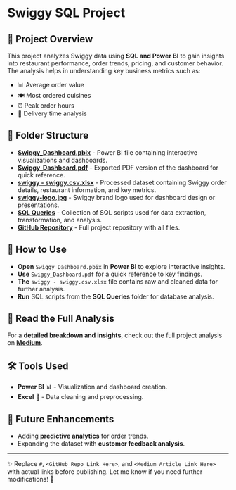 # Swiggy SQL Project  

## 📌 Project Overview  
This project analyzes Swiggy data using **SQL and Power BI** to gain insights into restaurant performance, order trends, pricing, and customer behavior. The analysis helps in understanding key business metrics such as:  
- 📊 Average order value  
- 🍽️ Most ordered cuisines  
- ⏰ Peak order hours  
- 🚚 Delivery time analysis  

## 📁 Folder Structure  
- **[Swiggy_Dashboard.pbix](#)** - Power BI file containing interactive visualizations and dashboards.  
- **[Swiggy_Dashboard.pdf](#)** - Exported PDF version of the dashboard for quick reference.  
- **[swiggy - swiggy.csv.xlsx](#)** - Processed dataset containing Swiggy order details, restaurant information, and key metrics.  
- **[swiggy-logo.jpg](#)** - Swiggy brand logo used for dashboard design or presentations.  
- **[SQL Queries](#)** - Collection of SQL scripts used for data extraction, transformation, and analysis.  
- **[GitHub Repository](#)** - Full project repository with all files.  

## 🚀 How to Use  
- **Open** `Swiggy_Dashboard.pbix` in **Power BI** to explore interactive insights.  
- **Use** `Swiggy_Dashboard.pdf` for a quick reference to key findings.  
- **The** `swiggy - swiggy.csv.xlsx` file contains raw and cleaned data for further analysis.  
- **Run** SQL scripts from the **SQL Queries** folder for database analysis.  

## 📖 Read the Full Analysis  
For a **detailed breakdown and insights**, check out the full project analysis on **[Medium](<Medium_Article_Link_Here>)**.  

## 🛠 Tools Used  
- **Power BI** 📊 - Visualization and dashboard creation.  
- **Excel** 📑 - Data cleaning and preprocessing.  

## 🔮 Future Enhancements  
- Adding **predictive analytics** for order trends.  
- Expanding the dataset with **customer feedback analysis**.  

---

✨ Replace `#`, `<GitHub_Repo_Link_Here>`, and `<Medium_Article_Link_Here>` with actual links before publishing. Let me know if you need further modifications! 🚀  

